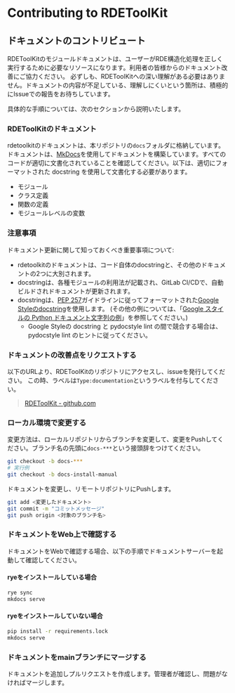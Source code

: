 # Contributing to RDEToolKit

## ドキュメントのコントリビュート

RDEToolKitのモジュールドキュメントは、ユーザーがRDE構造化処理を正しく実行するために必要なリソースになります。利用者の皆様からのドキュメント改善にご協力ください。
必ずしも、RDEToolKitへの深い理解がある必要はありません。ドキュメントの内容が不足している、理解しにくいという箇所は、積極的にIssueでの報告をお待ちしています。

具体的な手順については、次のセクションから説明いたします。

### RDEToolKitのドキュメント

rdetoolkitのドキュメントは、本リポジトリの`docs`フォルダに格納しています。ドキュメントは、[MkDocs](https://www.mkdocs.org/)を使用してドキュメントを構築しています。すべてのコードが適切に文書化されていることを確認してください。以下は、適切にフォーマットされた docstring を使用して文書化する必要があります。

- モジュール
- クラス定義
- 関数の定義
- モジュールレベルの変数

### 注意事項

ドキュメント更新に関して知っておくべき重要事項について:

- rdetoolkitのドキュメントは、コード自体のdocstringと、その他のドキュメントの2つに大別されます。
- docstringは、各種モジュールの利用法が記載され、GitLab CI/CDで、自動ビルドされドキュメントが更新されます。
- docstringは、[PEP 257](https://peps.python.org/pep-0257/)ガイドラインに従ってフォーマットされた[Google Styleのdocstring](https://google.github.io/styleguide/pyguide.html#38-comments-and-docstrings)を使用します。 (その他の例については、「[Google スタイルの Python ドキュメント文字列の例](https://sphinxcontrib-napoleon.readthedocs.io/en/latest/example_google.html)」を参照してください。)
  - Google Styleの docstring と pydocstyle lint の間で競合する場合は、pydocstyle lint のヒントに従ってください。

### ドキュメントの改善点をリクエストする

以下のURLより、RDEToolKitのリポジトリにアクセスし、issueを発行してください。
この時、ラベルは`Type:documentation`というラベルを付与してください。

> [RDEToolKit - github.com](https://github.com/nims-dpfc/rdetoolkit/issues)

### ローカル環境で変更する

変更方法は、ローカルリポジトリからブランチを変更して、変更をPushしてください。ブランチ名の先頭に`docs-***`という接頭辞をつけてください。

```bash
git checkout -b docs-***
# 実行例
git checkout -b docs-install-manual
```

ドキュメントを変更し、リモートリポジトリにPushします。

```bash
git add <変更したドキュメント>
git commit -m "コミットメッセージ"
git push origin <対象のブランチ名>
```

### ドキュメントをWeb上で確認する

ドキュメントをWebで確認する場合、以下の手順でドキュメントサーバーを起動して確認してください。

#### ryeをインストールしている場合

```bash
rye sync
mkdocs serve
```

#### ryeをインストールしていない場合

```bash
pip install -r requirements.lock
mkdocs serve
```

### ドキュメントをmainブランチにマージする

ドキュメントを追加しプルリクエストを作成します。管理者が確認し、問題がなければマージします。

